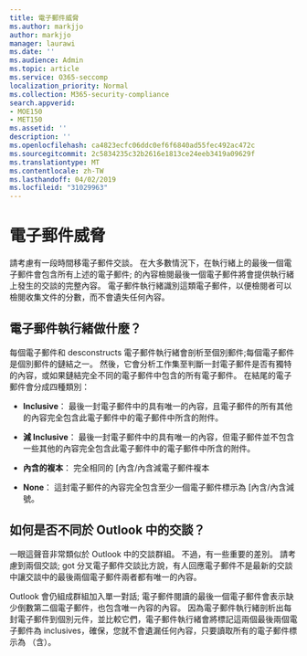 ```yaml
---
title: 電子郵件威脅
ms.author: markjjo
author: markjjo
manager: laurawi
ms.date: ''
ms.audience: Admin
ms.topic: article
ms.service: O365-seccomp
localization_priority: Normal
ms.collection: M365-security-compliance
search.appverid:
- MOE150
- MET150
ms.assetid: ''
description: ''
ms.openlocfilehash: ca4823ecfc06ddc0ef6f6840ad55fec492ac472c
ms.sourcegitcommit: 2c5834235c32b2616e1813ce24eeb3419a09629f
ms.translationtype: MT
ms.contentlocale: zh-TW
ms.lasthandoff: 04/02/2019
ms.locfileid: "31029963"
---
```

# <a name="email-threading"></a>電子郵件威脅

請考慮有一段時間移電子郵件交談。 在大多數情況下，在執行緒上的最後一個電子郵件會包含所有上述的電子郵件; 的內容檢閱最後一個電子郵件將會提供執行緒上發生的交談的完整內容。 電子郵件執行緒識別這類電子郵件，以便檢閱者可以檢閱收集文件的分數，而不會遺失任何內容。

## <a name="what-does-email-threading-do"></a>電子郵件執行緒做什麼？

每個電子郵件和 desconstructs 電子郵件執行緒會剖析至個別郵件;每個電子郵件是個別郵件的鏈結之一。 然後，它會分析工作集至判斷一封電子郵件是否有獨特的內容，或如果鏈結完全不同的電子郵件中包含的所有電子郵件。 在結尾的電子郵件會分成四種類別：

- **Inclusive**： 最後一封電子郵件中的具有唯一的內容，且電子郵件的所有其他的內容完全包含此電子郵件中的電子郵件中所含的附件。


- **減 Inclusive**： 最後一封電子郵件中的具有唯一的內容，但電子郵件並不包含一些其他的內容完全包含此電子郵件中的電子郵件中所含的附件。

- **內含的複本**： 完全相同的 [內含/內含減電子郵件複本

- **None**： 這封電子郵件的內容完全包含至少一個電子郵件標示為 [內含/內含減號。

## <a name="how-is-it-different-from-conversations-in-outlook"></a>如何是否不同於 Outlook 中的交談？
一眼這聲音非常類似於 Outlook 中的交談群組。 不過，有一些重要的差別。 請考慮到兩個交談; got 分叉電子郵件交談比方說，有人回應電子郵件不是最新的交談中讓交談中的最後兩個電子郵件兩者都有唯一的內容。

Outlook 會仍組成群組加入單一對話; 電子郵件閱讀的最後一個電子郵件會表示缺少倒數第二個電子郵件，也包含唯一內容的內容。 因為電子郵件執行緒剖析出每封電子郵件到個別元件，並比較它們，電子郵件執行緒會將標記這兩個最後兩個電子郵件為 inclusives，確保，您就不會遺漏任何內容，只要讀取所有的電子郵件標示為 （含）。